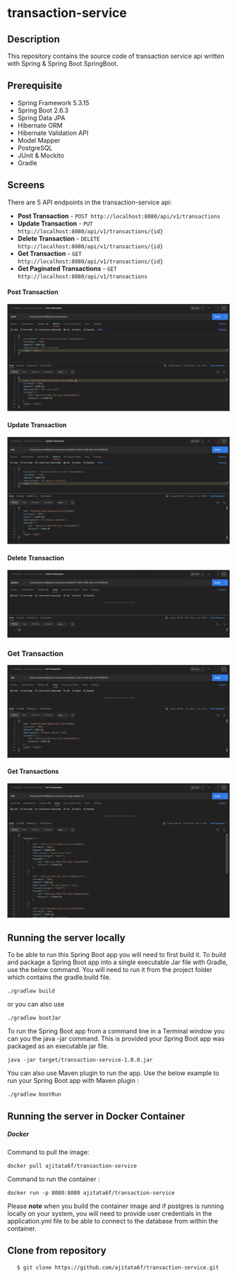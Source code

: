 # transaction-service

## Description
This repository contains the source code of transaction service api written with Spring & Spring Boot SpringBoot.

## Prerequisite
- Spring Framework 5.3.15
- Spring Boot 2.6.3
- Spring Data JPA
- Hibernate ORM
- Hibernate Validation API
- Model Mapper
- PostgreSQL
- JUnit & Mockito
- Gradle

## Screens
There are 5 API endpoints in the transaction-service api:
* **Post Transaction** - `POST http://localhost:8080/api/v1/transactions`
* **Update Transaction** - `PUT http://localhost:8080/api/v1/transactions/{id}`
* **Delete Transaction** - `DELETE http://localhost:8080/api/v1/transactions/{id}`
* **Get Transaction** - `GET http://localhost:8080/api/v1/transactions/{id}`
* **Get Paginated Transactions** - `GET http://localhost:8080/api/v1/transactions`

#### Post Transaction
![Post Transaction Screenshot](https://github.com/ajitata6f/transaction-service/blob/main/assets/img/Post_Transaction.png?raw=true)

#### Update Transaction
![Post Transaction Screenshot](https://github.com/ajitata6f/transaction-service/blob/main/assets/img/Update_Transaction.png?raw=true)

#### Delete Transaction
![Delete Transaction Screenshot](https://github.com/ajitata6f/transaction-service/blob/main/assets/img/Delete_Transaction.png?raw=true)

### Get Transaction
![Get Transaction Screenshot](https://github.com/ajitata6f/transaction-service/blob/main/assets/img/Get_Transaction.png?raw=true)

#### Get Transactions
![Get Transactions Screenshot](https://github.com/ajitata6f/transaction-service/blob/main/assets/img/Get_Transactions.png?raw=true)

## Running the server locally ##
To be able to run this Spring Boot app you will need to first build it. To build and package a Spring Boot app into a single executable Jar file with Gradle, use the below command. You will need to run it from the project folder which contains the gradle.build file.

```
./gradlew build
```
or you can also use

```
./gradlew bootJar
```

To run the Spring Boot app from a command line in a Terminal window you can you the java -jar command. This is provided your Spring Boot app was packaged as an executable jar file.

```
java -jar target/transaction-service-1.0.0.jar
```

You can also use Maven plugin to run the app. Use the below example to run your Spring Boot app with Maven plugin :

```
./gradlew bootRun
```

## Running the server in Docker Container ##
##### Docker #####
Command to pull the image:

```
docker pull ajitata6f/transaction-service
```

Command to run the container :

```
docker run -p 8080:8080 ajitata6f/transaction-service
```

Please **note** when you build the container image and if postgres is running locally on your system, you will need to provide user credentials in the application.yml file to be able to connect to the database from within the container.

Clone from repository
-------------------

       $ git clone https://github.com/ajitata6f/transaction-service.git


